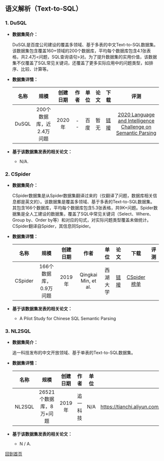 ## 语义解析（Text-to-SQL）

### 1. DuSQL
- <strong>数据集简介：</strong>

    DuSQL是百度公司建设的覆盖多领域、基于多表的中文Text-to-SQL数据集。该数据集包含覆盖160+领域的200个数据库，平均每个数据库包含4.1张表格，共2.4万<问题，SQL查询语句>对。为了提升数据集的实用价值，该数据集不仅覆盖了SQL常见关键词，还覆盖了更多实际应用中的问题类型，如排序、比较、计算等。

- <strong>数据集详情：</strong>

    |  名称 | 规模 | 创建日期 | 作者 | 单位 | 论文 | 下载 | 评测 |
    | :---: | :---:| :---: | :---: | :---: | :---: | :---: | :---: |
    | DuSQL | 200个数据库，近2.4万问题 | 2020年 | -- | 百度 | 暂无 | [链接](https://aistudio.baidu.com/aistudio/competition/detail/30) |[2020 Language and Intelligence Challenge on Semantic Parsing](https://aistudio.baidu.com/aistudio/competition/detail/29)|

- <strong>基于该数据集发表的相关论文：</strong>
    -  N/A.
    

### 2. CSpider
- <strong>数据集简介：</strong>

   CSpider数据集是从Spider数据集翻译过来的（仅翻译了问题，数据库相关信息都是英文的）。该数据集是覆盖多领域、基于多表的Text-to-SQL数据集。其包含166个数据库，平均每个数据库包含5.3张表格，共9K+问题。Spider数据集是全人工建设的数据集，覆盖了SQL中常见关键词（Select、Where、Group by、Order by等）和对应的句式，对实际问题类型覆盖未做统计。CSpider翻译自Spider，其信息同Spider。
    
- <strong>数据集详情：</strong>

    |  名称 | 规模 | 创建日期 | 作者 | 单位 | 论文 | 下载 | 评测 |
    | :---: | :---:| :---: | :---: | :---: | :---: | :---: | :---: |
    | CSpider | 166个数据库，0.9万问题 | 2019年 | Qingkai Min, et al. | 西湖大学 | [链接](https://arxiv.org/abs/1909.13293) |[CSpider榜单](https://taolusi.github.io/CSpider-explorer)|

- <strong>基于该数据集发表的相关论文：</strong>
    - A Pilot Study for Chinese SQL Semantic Parsing


### 3. NL2SQL
- <strong>数据集简介：</strong>

   追一科技发布的中文开放领域、基于单表的Text-to-SQL数据集。
    
- <strong>数据集详情：</strong>

    |  名称 | 规模 | 创建日期 | 作者 | 单位 | 论文 | 下载 | 评测 |
    | :---: | :---:| :---: | :---: | :---: | :---: | :---: | :---: |
    | NL2SQL | 26521个数据库，8万+问题 | 2019年 | 追一科技 | N/A | [链接]（ https://tianchi.aliyun.com/competition/entrance/231716/information ）| 基于阿里天池的比赛，已结束 [比赛链接]( https://tianchi.aliyun.com/competition/entrance/231716/rankingList ） |

- <strong>基于该数据集发表的相关论文：</strong>
    - N / A.

[回到首页](/README.md)
